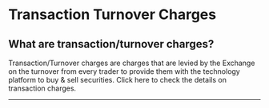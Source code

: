 # Transaction Turnover Charges

## What are transaction/turnover charges?

Transaction/Turnover charges are charges that are levied by the Exchange on the turnover from every trader to provide them with the technology platform to buy & sell securities.
Click here
to check the details on transaction charges.

---

